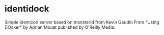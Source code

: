 identidock
==========
Simple identicon server based on monsterid from Kevin Gaudin
From "Using DOcker" by Adrian Mouat published by O'Reilly Media.
